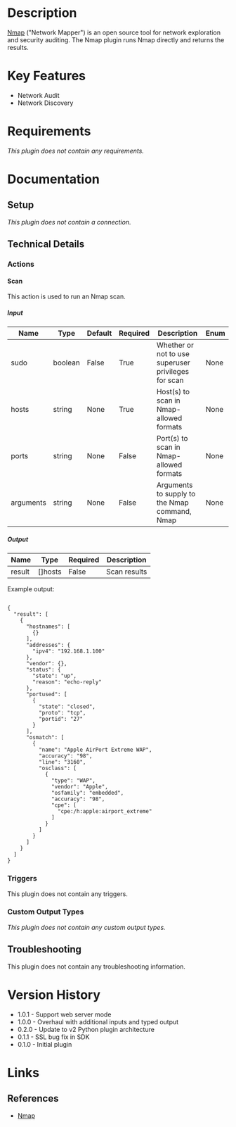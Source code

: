 # Description

[Nmap](https://nmap.org) ("Network Mapper") is an open source tool for network exploration and security auditing.
The Nmap plugin runs Nmap directly and returns the results.

# Key Features

* Network Audit
* Network Discovery

# Requirements

_This plugin does not contain any requirements._

# Documentation

## Setup

_This plugin does not contain a connection._

## Technical Details

### Actions

#### Scan

This action is used to run an Nmap scan.

##### Input

|Name|Type|Default|Required|Description|Enum|
|----|----|-------|--------|-----------|----|
|sudo|boolean|False|True|Whether or not to use superuser privileges for scan|None|
|hosts|string|None|True|Host(s) to scan in Nmap-allowed formats|None|
|ports|string|None|False|Port(s) to scan in Nmap-allowed formats|None|
|arguments|string|None|False|Arguments to supply to the Nmap command, Nmap <arguments>|None|

##### Output

|Name|Type|Required|Description|
|----|----|--------|-----------|
|result|[]hosts|False|Scan results|

Example output:

```

{
  "result": [
    {
      "hostnames": [
        {}
      ],
      "addresses": {
        "ipv4": "192.168.1.100"
      },
      "vendor": {},
      "status": {
        "state": "up",
        "reason": "echo-reply"
      },
      "portused": [
        {
          "state": "closed",
          "proto": "tcp",
          "portid": "27"
        }
      ],
      "osmatch": [
        {
          "name": "Apple AirPort Extreme WAP",
          "accuracy": "98",
          "line": "3160",
          "osclass": [
            {
              "type": "WAP",
              "vendor": "Apple",
              "osfamily": "embedded",
              "accuracy": "98",
              "cpe": [
                "cpe:/h:apple:airport_extreme"
              ]
            }
          ]
        }
      ]
    }
  ]
}

```

### Triggers

This plugin does not contain any triggers.

### Custom Output Types

_This plugin does not contain any custom output types._

## Troubleshooting

This plugin does not contain any troubleshooting information.

# Version History

* 1.0.1 - Support web server mode
* 1.0.0 - Overhaul with additional inputs and typed output
* 0.2.0 - Update to v2 Python plugin architecture
* 0.1.1 - SSL bug fix in SDK
* 0.1.0 - Initial plugin

# Links

## References

* [Nmap](https://nmap.org/)

